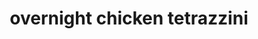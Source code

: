 ---
id: 5d432c12a7c9440014f6ffa9
servings:
notes:
directions: 'spray a 9x13-inch pan with cooking spray.
in a large bowl combine cooked chicken
 cream of chicken soup
 cream of mushroom soup
 milk
 chicken broth
 onion powder
 and garlic powder. stir in uncooked pasta.
pour pasta mixture into prepared pan. cover and refrigerate overnight.
remove casserole from refrigerator and uncover.
preheat oven to 350ºf.

top casserole with grated parmesan. bake
 uncovered
 for 1 hour.'
ingredients: '4 cups chopped cooked chicken (whole rotisserie chicken)
1 (10.75-oz) can condensed cream of chicken soup
1 (10.75-oz) can condensed cream of mushroom soup
1-1/4 cup milk
1-1/4 cup chicken broth
1/2 tsp onion powder
1/4 tsp garlic powder
8-oz elbow macaroni
 uncooked
1 cup grated parmesan

'
rating: 5
ease: easy

category: main course
href: 'https: //www.plainchicken.com/2019/03/overnight-chicken-tetrazzini.html'
totalTime: 1 hour 10 minutes
cookTime: 1 hour
prepTime: 10 minutes
title: overnight chicken tetrazzini
path: /overnight-chicken-tetrazzini
---